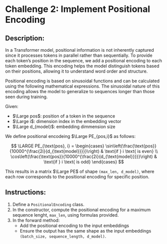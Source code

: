 # Challenge 2: Implement Positional Encoding

## Description:

In a Transformer model, positional information is not inherently captured since it 
processes tokens in parallel rather than sequentially. To provide each token’s position in 
the sequence, we add a positional encoding to each token embedding. This encoding helps the 
model distinguish tokens based on their positions, allowing it to understand word order and 
structure.

Positional encoding is based on sinusoidal functions and can be calculated using the 
following mathematical expressions. The sinusoidal nature of this encoding allows the model 
to generalize to sequences longer than those seen during training.


Given:

- $\Large pos$: position of a token in the sequence
- $\Large i$: dimension index in the embedding vector
- $\Large d_{model}$: embedding dimmension size

We define positional encodeing $\Large PE_{pos,i}$ as follows:

$$
\LARGE
PE_{\text{pos}, i} = 
\begin{cases} 
\sin\left(\frac{\text{pos}}{10000^{\frac{2i}{d_{\text{model}}}}}\right) & \text{if } i \text{ is even} \\
\cos\left(\frac{\text{pos}}{10000^{\frac{2i}{d_{\text{model}}}}}\right) & \text{if } i \text{ is odd} 
\end{cases}
$$

This results in a matrix $\Large PE$ of shape `(max_len, d_model)`, where each row corresponds
to the positional encoding for specific position.

## Instructions:
 1. Define a `PositionalEncoding` class.
 2. In the constructor, compute the positional encoding for a maximum sequence lenght, `max_len`,
    using formulas provided.
 2. In the forward method:
    - Add the positional encoding to the input embeddings
    - Ensure the output has the same shape as the input embeddings 
      `(batch_size, sequence_length, d_model)`.  

